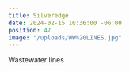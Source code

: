 ```yaml
---
title: Silveredge
date: 2024-02-15 10:36:00 -06:00
position: 47
image: "/uploads/WW%20LINES.jpg"
---
```


Wastewater lines